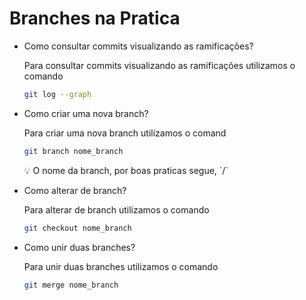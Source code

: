 # Branches na Pratica

- Como consultar commits visualizando as ramificações?
    
    Para consultar commits visualizando as ramificações utilizamos o comando
    
    ```bash
    git log --graph
    ```
    
- Como criar uma nova branch?
    
    Para criar uma nova branch utilizamos o comand
    
    ```bash
    git branch nome_branch
    ```
    
    <aside>
    💡 O nome da branch, por boas praticas segue, `<tipo-branch>/<nome-branch>`
    
    </aside>
    
- Como alterar de branch?
    
    Para alterar de branch utilizamos o comando
    
    ```bash
    git checkout nome_branch
    ```
    
- Como unir duas branches?
    
    Para unir duas branches utilizamos o comando
    
    ```bash
    git merge nome_branch
    ```